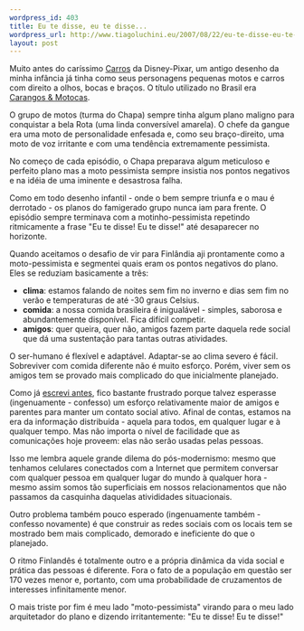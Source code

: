 ```yaml
--- 
wordpress_id: 403
title: Eu te disse, eu te disse...
wordpress_url: http://www.tiagoluchini.eu/2007/08/22/eu-te-disse-eu-te-disse/
layout: post
---
```

Muito antes do caríssimo [Carros](http://www.imdb.com/title/tt0317219/) da Disney-Pixar, um antigo desenho da minha infância já tinha como seus personagens pequenas motos e carros com direito a olhos, bocas e braços. O título utilizado no Brasil era [Carangos & Motocas](http://www.mofolandia.com.br/mofolandia_nova/carangos.htm).

O grupo de motos (turma do Chapa) sempre tinha algum plano maligno para conquistar a bela Rota (uma linda conversível amarela). O chefe da gangue era uma moto de personalidade enfesada e, como seu braço-direito, uma moto de voz irritante e com uma tendência extremamente pessimista.

No começo de cada episódio, o Chapa preparava algum meticuloso e perfeito plano mas a moto pessimista sempre insistia nos pontos negativos e na idéia de uma iminente e desastrosa falha.

Como em todo desenho infantil - onde o bem sempre triunfa e o mau é derrotado - os planos do famigerado grupo nunca iam para frente. O episódio sempre terminava com a motinho-pessimista repetindo ritmicamente a frase "Eu te disse! Eu te disse!" até desaparecer no horizonte.

Quando aceitamos o desafio de vir para Finlândia aji prontamente como a moto-pessimista e segmentei quais eram os pontos negativos do plano. Eles se reduziam basicamente a três:

- **clima**: estamos falando de noites sem fim no inverno e dias sem fim no verão e temperaturas de até -30 graus Celsius.
- **comida**: a nossa comida brasileira é inigualável - simples, saborosa e abundantemente disponível. Fica difícil competir.
- **amigos**: quer queira, quer não, amigos fazem parte daquela rede social que dá uma sustentação para tantas outras atividades.

O ser-humano é flexível e adaptável. Adaptar-se ao clima severo é fácil. Sobreviver com comida diferente não é muito esforço. Porém, viver sem os amigos tem se provado mais complicado do que inicialmente planejado.

Como já [escrevi antes](/2007/07/06/morte-antecipada/), fico bastante frustrado porque talvez esperasse (ingenuamente - confesso) um esforço relativamente maior de amigos e parentes para manter um contato social ativo. Afinal de contas, estamos na era da informação distribuída - aquela para todos, em qualquer lugar e à qualquer tempo. Mas não importa o nível de facilidade que as comunicações hoje proveem: elas não serão usadas pelas pessoas.

Isso me lembra aquele grande dilema do pós-modernismo: mesmo que tenhamos celulares conectados com a Internet que permitem conversar com qualquer pessoa em qualquer lugar do mundo à qualquer hora - mesmo assim somos tão superficiais em nossos relacionamentos que não passamos da casquinha daquelas ativididades situacionais.

Outro problema também pouco esperado (ingenuamente também - confesso novamente) é que construir as redes sociais com os locais tem se mostrado bem mais complicado, demorado e ineficiente do que o planejado.

O ritmo Finlandês é totalmente outro e a própria dinâmica da vida social e prática das pessoas é diferente. Fora o fato de a população em questão ser 170 vezes menor e, portanto, com uma probabilidade de cruzamentos de interesses infinitamente menor.

O mais triste por fim é meu lado "moto-pessimista" virando para o meu lado arquitetador do plano e dizendo irritantemente: "Eu te disse! Eu te disse!"
